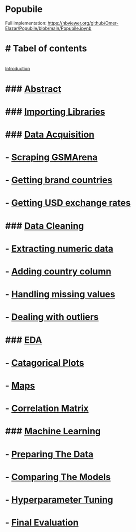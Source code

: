 # Popubile

Full implementation:
https://nbviewer.org/github/Omer-Elazar/Popubile/blob/main/Popubile.ipynb


# # Tabel of contents
# 
<a href="https://nbviewer.org/format/script/github/Omer-Elazar/Popubile/blob/main/Popubile.ipynb#abstract">Introduction</a>
# ### [Abstract](#abstract)
# 
# ### [Importing Libraries](#ImportingLibraries)
# 
# ### [Data Acquisition](#dataAcquisition)
#  - [Scraping GSMArena](#ScrapingGSMArena)
#  - [Getting brand countries](#Gettingbrandcountries)
#  - [Getting USD exchange rates](#GettingUSDexchangerates)
# 
# ### [Data Cleaning](#DataCleaning)
#  - [Extracting numeric data](#Extractingnumericdata)
#  - [Adding country column](#Addingcountrycolumn)
#  - [Handling missing values](#Handlingmissingvalues)
#  - [Dealing with outliers](#Dealingwithoutliers)
#  
# ### [EDA](#Eda)
#  - [Catagorical Plots](#CatagoricalPlots)
#  - [Maps](#Maps)
#  - [Correlation Matrix](#CorrelationMatrix)
# 
# ### [Machine Learning](#MachineLearning)
#  - [Preparing The Data](#PreparingTheData)
#  - [Comparing The Models](#ComparingTheModels)
#  - [Hyperparameter Tuning](#HyperparameterTuning)
#  - [Final Evaluation](#FinalEvaluation)
